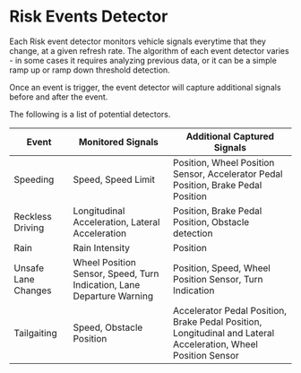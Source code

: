 
# Risk Events Detector

Each Risk event detector monitors vehicle signals everytime that they change, at a given refresh rate. The algorithm of each event detector varies - in some cases it requires analyzing previous data, or it can be a simple ramp up or ramp down threshold detection.

Once an event is trigger, the event detector will capture additional signals before and after the event.

The following is a list of potential detectors.


| Event             | Monitored Signals             |   Additional Captured Signals    |
|-------------------|-------------------------------|-----------------------|
| Speeding          | Speed, Speed Limit            | Position, Wheel Position Sensor, Accelerator Pedal Position, Brake Pedal Position |
| Reckless Driving  | Longitudinal Acceleration, Lateral Acceleration | Position, Brake Pedal Position, Obstacle detection |
| Rain              | Rain Intensity                | Position  |
| Unsafe Lane Changes | Wheel Position Sensor, Speed, Turn Indication, Lane Departure Warning | Position, Speed, Wheel Position Sensor, Turn Indication |
| Tailgaiting       | Speed, Obstacle Position      | Accelerator Pedal Position, Brake Pedal Position, Longitudinal and Lateral Acceleration, Wheel Position Sensor |